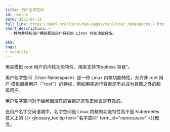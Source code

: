 ```yaml
---
title: 用户名字空间
id: userns
date: 2021-07-13
full_link: https://man7.org/linux/man-pages/man7/user_namespaces.7.html
short_description: >
  一种为非特权用户模拟超级用户特权的 Linux 内核功能特性。

aka:
tags:
- security
---
```



用来模拟 root 用户的内核功能特性。用来支持“Rootless 容器”。


用户名字空间（User Namespace）是一种 Linux 内核功能特性，允许非 root 用户
模拟超级用户（"root"）的特权，例如用来运行容器却不必成为容器之外的超级用户。

用户名字空间对于缓解因潜在的容器逃逸攻击而言是有效的。

在用户名字空间语境中，名字空间是 Linux 内核的功能特性而不是 Kubernetes 意义上的
{{< glossary_tooltip text="名字空间" term_id="namespace" >}}概念。


